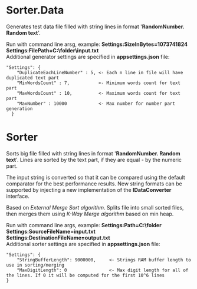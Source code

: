 # Sorter.Data <br/> 
Generates test data file filled with string lines in format '**RandomNumber. Random text**'.<br/> 

Run with command line arsg, example: **Settings:SizeInBytes=1073741824 Settings:FilePath=C:\folder\input.txt**<br/> 
Additional generator settings are specified in **appsettings.json** file:<br/> 

```
"Settings": {
    "DuplicateEachLineNumber" : 5, <- Each n line in file will have duplicated text part
    "MinWordsCount" : 7,           <- Minimum words count for text part
    "MaxWordsCount" : 10,          <- Maximum words count for text part
    "MaxNumber" : 10000            <- Max number for number part generation
  }
```  

# Sorter <br/> 
Sorts big file filled with string lines in format '**RandomNumber. Random text**'. Lines are sorted by the text part, if they are equal - by the numeric part.<br/>

The input string is converted so that it can be compared using the default comparator for the best performance results. New string formats can be supported by injecting a new implementation of the **IDataConverter** interface.<br/> 

Based on *External Merge Sort algorithm*. Splits file into small sorted files, then merges them using *K-Way Merge algorithm* based on min heap.<br/> 

Run with command line args, example: **Settings:Path=C:\folder Settings:SourceFileName=input.txt Settings:DestinationFileName=output.txt**<br/>
Additional sorter settings are specified in **appsettings.json** file:<br/>
```
"Settings": {
    "StringBufferLength": 9000000,     <- Strings RAM buffer length to use in sorting/merging
    "MaxDigitLength": 0                <- Max digit length for all of the lines. If 0 it will be computed for the first 10^6 lines
}
```

